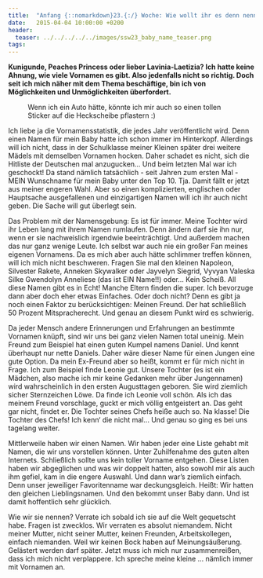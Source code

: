 ```yaml
---
title:  "Anfang {::nomarkdown}23.{:/} Woche: Wie wollt ihr es denn nennen?"
date:   2015-04-04 10:00:00 +0200
header:
  teaser: ../../../../../images/ssw23_baby_name_teaser.png
tags:
---
```

**Kunigunde, Peaches Princess oder lieber Lavinia-Laetizia? Ich hatte keine Ahnung, wie viele Vornamen es gibt. Also jedenfalls nicht so richtig. Doch seit ich mich näher mit dem Thema beschäftige, bin ich von Möglichkeiten und Unmöglichkeiten überfordert.**

<figure>
  <img src="../../../../../images/ssw23_baby_name.jpg" alt="">
  <figcaption>Wenn ich ein Auto hätte, könnte ich mir auch so einen tollen Sticker auf die Heckscheibe pflastern :)</figcaption>
</figure>

Ich liebe ja die Vornamensstatistik, die jedes Jahr veröffentlicht wird. Denn einen Namen für mein Baby hatte ich schon immer im Hinterkopf. Allerdings will ich nicht, dass in der Schulklasse meiner Kleinen später drei weitere Mädels mit demselben Vornamen hocken. Daher schadet es nicht, sich die Hitliste der Deutschen mal anzugucken… Und beim letzten Mal war ich geschockt! Da stand nämlich tatsächlich - seit Jahren zum ersten Mal - MEIN Wunschname für mein Baby unter den Top 10. Tja. Damit fällt er jetzt aus meiner engeren Wahl. Aber so einen komplizierten, englischen oder Hauptsache ausgefallenen und einzigartigen Namen will ich ihr auch nicht geben. Die Sache will gut überlegt sein.

Das Problem mit der Namensgebung: Es ist für immer. Meine Tochter wird ihr Leben lang mit ihrem Namen rumlaufen. Denn ändern darf sie ihn nur, wenn er sie nachweislich irgendwie beeinträchtigt. Und außerdem machen das nur ganz wenige Leute. Ich selbst war auch nie ein großer Fan meines eigenen Vornamens. Da es mich aber auch hätte schlimmer treffen können, will ich mich nicht beschweren. Fragen Sie mal den kleinen Napoleon, Silvester Rakete, Anneken Skywalker oder Jayvelyn Siegrid, Vyvyan Valeska Silke Gwendolyn Anneliese (das ist EIN Name!!) oder… Kein Scheiß. All diese Namen gibt es in Echt! Manche Eltern finden die super. Ich bevorzuge dann aber doch eher etwas Einfaches. Oder doch nicht? Denn es gibt ja noch einen Faktor zu berücksichtigen: Meinen Freund. Der hat schließlich 50 Prozent Mitspracherecht. Und genau an diesem Punkt wird es schwierig.

Da jeder Mensch andere Erinnerungen und Erfahrungen an bestimmte Vornamen knüpft, sind wir uns bei ganz vielen Namen total uneinig. Mein Freund zum Beispiel hat einen guten Kumpel namens Daniel. Und kennt überhaupt nur nette Daniels. Daher wäre dieser Name für einen Jungen eine gute Option. Da mein Ex-Freund aber so heißt, kommt er für mich nicht in Frage. Ich zum Beispiel finde Leonie gut. Unsere Tochter (es ist ein Mädchen, also mache ich mir keine Gedanken mehr über Jungennamen) wird wahrscheinlich in den ersten Augusttagen geboren. Sie wird ziemlich sicher Sternzeichen Löwe. Da finde ich Leonie voll schön. Als ich das meinem Freund vorschlage, guckt er mich völlig entgeistert an. Das geht gar nicht, findet er. Die Tochter seines Chefs heiße auch so. Na klasse! Die Tochter des Chefs! Ich kenn‘ die nicht mal… Und genau so ging es bei uns tagelang weiter.

Mittlerweile haben wir einen Namen. Wir haben jeder eine Liste gehabt mit Namen, die wir uns vorstellen können. Unter Zuhilfenahme des guten alten Internets. Schließlich sollte uns kein toller Vorname entgehen. Diese Listen haben wir abgeglichen und was wir doppelt hatten, also sowohl mir als auch ihm gefiel, kam in die engere Auswahl. Und dann war’s ziemlich einfach. Denn unser jeweiliger Favoritenname war deckungsgleich. Heißt: Wir hatten den gleichen Lieblingsnamen. Und den bekommt unser Baby dann. Und ist damit hoffentlich sehr glücklich.

Wie wir sie nennen? Verrate ich sobald ich sie auf die Welt gequetscht habe. Fragen ist zwecklos. Wir verraten es absolut niemandem. Nicht meiner Mutter, nicht seiner Mutter, keinen Freunden, Arbeitskollegen, einfach niemanden. Weil wir keinen Bock haben auf Meinungsäußerung. Gelästert werden darf später. Jetzt muss ich mich nur zusammenreißen, dass ich mich nicht verplappere. Ich spreche meine kleine … nämlich immer mit Vornamen an.
